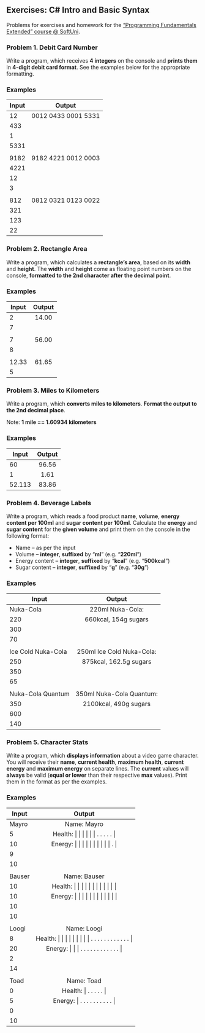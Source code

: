 ## Exercises: C# Intro and Basic Syntax

Problems for exercises and homework for the [“Programming
Fundamentals Extended” course @ SoftUni](https://softuni.bg/courses/programming-fundamentals).


### Problem 1. Debit Card Number 

Write a program, which receives **4 integers** on the
console and **prints them** in **4-digit debit card format**.
See the examples below for the appropriate formatting.

### Examples

| Input |        Output       |
|-------|:-------------------:|
| 12    | 0012 0433 0001 5331 |
| 433   |                     |
| 1     |                     |
| 5331  |                     |
|       |                     |
| 9182  | 9182 4221 0012 0003 |
| 4221  |                     |
| 12    |                     |
| 3     |                     |
|       |                     |
| 812   | 0812 0321 0123 0022 |
| 321   |                     |
| 123   |                     |
| 22    |                     |


### Problem 2. Rectangle Area 

Write a program, which calculates a **rectangle’s area**, based
on its **width** and **height**. The **width** and **height**
come as floating point numbers on the console, 
**formatted to the  2nd character after the decimal point**.

### Examples

| Input | Output |
|-------|:------:|
| 2     | 14.00  |
| 7     |        |
|       |        |
| 7     | 56.00  |
| 8     |        |
|       |        |
| 12.33 | 61.65  |
| 5     |        |



### Problem 3. Miles to Kilometers 

Write a program, which **converts miles to kilometers**.
**Format the output to the 2nd decimal place**.

Note: **1 mile == 1.60934 kilometers**

### Examples

|  Input  | Output |   
|---------|:------:|
| 60      | 96.56  |
| 1       | 1.61   |
| 52.113  | 83.86  |




### Problem 4. Beverage Labels 

Write a program, which reads a food product **name**, **volume**,
**energy content per 100ml** and **sugar content per
100ml**. Calculate the **energy** and **sugar content** for
the **given volume** and print them on the console in the
following format:

- 
	Name – as per the input 
- 
	Volume – **integer**, **suffixed** by “**ml**” (e.g.
	“**220ml**”) 
- 
	Energy content – **integer**, **suffixed** by “**kcal**”
	(e.g. “**500kcal**”) 
- 
	Sugar content – **integer**, **suffixed** by “**g**”
	(e.g. “**30g**”) 

### Examples

|        Input        |           Output          |
|---------------------|:-------------------------:|
| Nuka-Cola           | 220ml Nuka-Cola:          |
| 220                 | 660kcal, 154g sugars      |
| 300                 |                           |
| 70                  |                           |
|                     |                           |
| Ice Cold Nuka-Cola  | 250ml Ice Cold Nuka-Cola: |
| 250                 | 875kcal, 162.5g sugars    |
| 350                 |                           |
| 65                  |                           |
|                     |                           |
| Nuka-Cola Quantum   | 350ml Nuka-Cola Quantum:  |
| 350                 | 2100kcal, 490g sugars     |
| 600                 |                           |
| 140                 |                           |



### Problem 5. Character Stats 

Write a program, which **displays information** about a video game
character. You will receive their **name**, **current health**,
**maximum health**, **current energy** and **maximum energy** on
separate lines. The **current** values will **always** be valid
(**equal or lower** than their respective **max** values).
Print them in the format as per the examples.

### Examples

|  Input  |                              Output                              |
|---------|:----------------------------------------------------------------:|
| Mayro   | Name: Mayro            			   						  	     |
| 5       | Health: \| \| \| \| \| \| . . . . . \|   	   		 	         |
| 10      | Energy: \| \| \| \| \| \| \| \| \| \| . \|    			  		 |
| 9       |                        			   		 	  					 | 
| 10      |                     		       			 					 |
|         |                                    			 					 |
| Bauser  | Name: Bauser                       			 					 |
| 10      | Health: \| \| \| \| \| \| \| \| \| \| \| \|   			         |
| 10      | Energy: \| \| \| \| \| \| \| \| \| \| \| \|             		 |
| 10      |                        			             					 |
| 10      |                         		             					 |
|         |                                              					 |
| Loogi   | Name: Loogi           			             					 |
| 8       | Health: \| \| \| \| \| \| \| \| \| . . . . . . . . . . . . \|    |
| 20      | Energy: \| \| \| . . . . . . . . . . . . \|     	             |
| 2       |                        			             					 |
| 14      |                        			   			 					 |
|         |															 	     |
| Toad    | Name: Toad             			   			 					 |
| 0       | Health: \| . . . . . \|      			             			 |
| 5       | Energy: \| . . . . . . . . . . \|		       			         |
| 0       |                      		       			 					 |
| 10      |                        			   			 					 |



